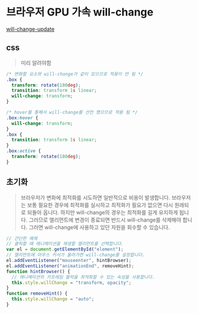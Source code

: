 # 브라우저 GPU 가속 will-change

[will-change-update](https://github.com/operasoftware/devopera/pull/330)

## css

> 미리 알려야함

```css
/* 변화할 요소와 will-change가 같이 있으므로 적용이 안 됨 */
.box {
  transform: rotate(180deg);
  transition: transform 1s linear;
  will-change: transform;
}

/* hover를 통해서 will-change를 선언 했으므로 적용 됨 */
.box:hover {
  will-change: transform;
}
.box {
  transition: transform 1s linear;
}
.box:active {
  transform: rotate(180deg);
}
```

## 초기화

> 브라우저가 변화에 최적화를 시도하면 일반적으로 비용이 발생합니다. 브라우저는 보통 필요한 경우에 최적화를 실시하고 최적화가 필요가 없으면 다시 원래되로 되돌아 옵니다. 하지만 will-change의 경우는 최적화를 길게 유지하게 됩니다. 그러므로 엘리먼트에 변경이 종료되면 반드시 will-change를 삭제해야 합니다. 그러면 will-change에 사용하고 있던 자원을 회수할 수 있습니다.

```js
// 간단한 예제
// 클릭할 때 애니메이션을 재생할 엘리먼트를 선택합니다.
var el = document.getElementById("element");
// 엘리먼트에 마우스 커서가 올라가면 will-change를 설정합니다.
el.addEventListener("mouseenter", hintBrowser);
el.addEventListener("animationEnd", removeHint);
function hintBrowser() {
  // 애니메이션의 키프레임 블럭을 최적화할 수 있는 속성을 사용합니다.
  this.style.willChange = "transform, opacity";
}
function removeHint() {
  this.style.willChange = "auto";
}
```
